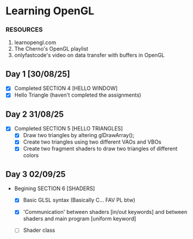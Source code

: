 # Learning OpenGL

### RESOURCES
1. learnopengl.com
2. The Cherno's OpenGL playlist
3. onlyfastcode's video on data transfer with buffers in OpenGL

## Day 1 [30/08/25]
- [X] Completed SECTION 4 [HELLO WINDOW] 
- [x] Hello Triangle (haven't completed the assignments)  

## Day 2 31/08/25
- [X] Completed SECTION 5 [HELLO TRIANGLES]
    - [X] Draw two triangles by altering glDrawArray();
    - [X] Create two triangles using two different VAOs and VBOs
    - [X] Create two fragment shaders to draw two triangles of different colors

## Day 3  02/09/25
- Begining SECTION 6 [SHADERS]
    - [X] Basic GLSL syntax (Basically C... FAV PL btw)
    - [X] 'Communication' between shaders [in/out keywords] and between shaders and main program [uniform keyword]
    - [ ] Shader class

